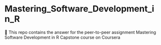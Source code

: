 # Mastering_Software_Development_in_R
🔮 This repo contains the answer for the peer-to-peer assignment Mastering Software Development in R Capstone course on Coursera
